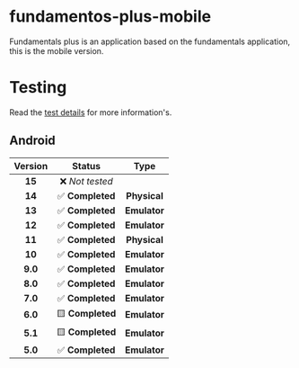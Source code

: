 # fundamentos-plus-mobile
Fundamentals plus is an application based on the fundamentals application, this is the mobile version.

# Testing

Read the [test details](./docs/TESTS_DETAILS.md) for more information's.

## Android

Version | Status           | Type         
:--:    | :--:             | :--:         
**15**  | ❌ *Not tested* 
**14**  | ✅ **Completed** | **Physical**
**13**  | ✅ **Completed** | **Emulator**
**12**  | ✅ **Completed** | **Emulator**
**11**  | ✅ **Completed** | **Physical**
**10**  | ✅ **Completed** | **Emulator**
**9.0** | ✅ **Completed** | **Emulator**
**8.0** | ✅ **Completed** | **Emulator**
**7.0** | ✅ **Completed** | **Emulator**
**6.0** | 🟨 **Completed** | **Emulator**
**5.1** | 🟨 **Completed** | **Emulator**
**5.0** | ✅ **Completed** | **Emulator**


